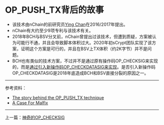 # OP_PUSH_TX背后的故事

* 该技术由nChain的前研究员[Ying Chan](https://www.linkedin.com/in/ying-chan-10077651/?originalSubdomain=uk)在2016/2017年提出。
* nChain有大约至少9项专利与该技术有关。
* 2018年BCH与BSV分叉前，nChain曾提出过该技术，但遭到质疑，方案被认为可能行不通，并且会导致脚本体积过大。2020年初sCrypt团队实现了该方案，证明这个方案是可行的，并且在BSV上TX体积（约2K字节）并不是问题。
* BCH也有类似的技术方案，不过并不是通过原有操作码OP_CHECKSIG来实现的，而是[通过引入新操作码OP_CHECKDATASIG来实现](https://cashscript.org/docs/language/globals#global-covenant-variables)。是否引入新操作码OP_CHECKDATASIG是2018年底造成BCH和BSV直接分裂的原因之一。

----

参考资料：

* [The story behind the OP_PUSH_TX technique](https://coingeek.com/the-story-behind-the-op_push_tx-technique/)
* [A Case For Malfix](https://honest.cash/v2/cpacia/a-case-for-malfix-4436)

----

上一篇：[神奇的OP_CHECKSIG](https://github.com/corper/bsv-smart-contract/blob/master/03-magical-op-checksig.md)

